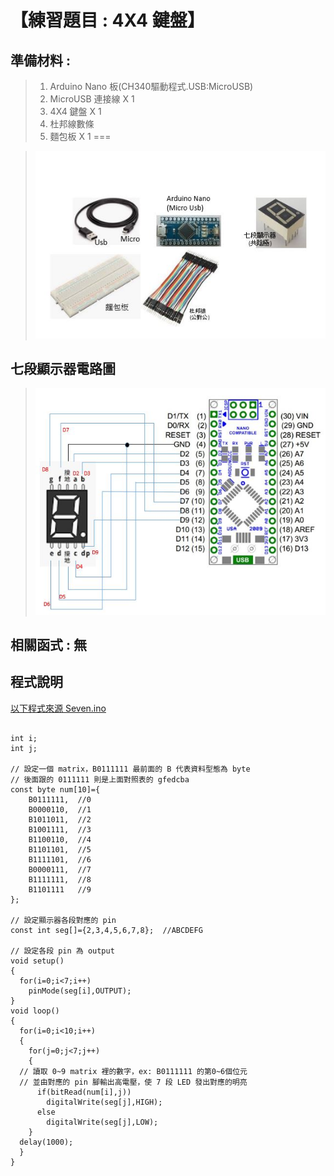 <h1>【練習題目 : 4X4 鍵盤】</h1>

## 準備材料 : 
>1. Arduino Nano 板(CH340驅動程式.USB:MicroUSB)
>2. MicroUSB 連接線 X 1
>3. 4X4 鍵盤 X 1
>4. 杜邦線數條
>5. 麵包板 X 1
===
 
>![](https://github.com/derricktsai0904/Arduino/blob/master/02%20Arduino%20%E5%9F%BA%E6%9C%AC%E6%84%9F%E6%B8%AC%E5%99%A8%E5%AF%A6%E4%BD%9C%E7%AF%84%E4%BE%8B/%E4%B8%83%E6%AE%B5%E9%A1%AF%E7%A4%BA%E5%99%A8/Arduino_Seven_M.JPG?raw=true)

## 七段顯示器電路圖

>![](https://github.com/derricktsai0904/Arduino/blob/master/02%20Arduino%20%E5%9F%BA%E6%9C%AC%E6%84%9F%E6%B8%AC%E5%99%A8%E5%AF%A6%E4%BD%9C%E7%AF%84%E4%BE%8B/%E4%B8%83%E6%AE%B5%E9%A1%AF%E7%A4%BA%E5%99%A8/Arduino_Seven.JPG?raw=true)

## 相關函式 : 無

## 程式說明

[以下程式來源 Seven.ino ]:https://github.com/derricktsai0904/Arduino/blob/master/02%20Arduino%20%E5%9F%BA%E6%9C%AC%E6%84%9F%E6%B8%AC%E5%99%A8%E5%AF%A6%E4%BD%9C%E7%AF%84%E4%BE%8B/%E4%B8%83%E6%AE%B5%E9%A1%AF%E7%A4%BA%E5%99%A8/Seven.ino "Seven.ino"
[以下程式來源 Seven.ino ]
``` arduino

int i;
int j;

// 設定一個 matrix，B0111111 最前面的 B 代表資料型態為 byte
// 後面跟的 0111111 則是上面對照表的 gfedcba 
const byte num[10]={
    B0111111,  //0
    B0000110,  //1
    B1011011,  //2
    B1001111,  //3
    B1100110,  //4
    B1101101,  //5
    B1111101,  //6
    B0000111,  //7    
    B1111111,  //8
    B1101111   //9    
};

// 設定顯示器各段對應的 pin
const int seg[]={2,3,4,5,6,7,8};  //ABCDEFG

// 設定各段 pin 為 output
void setup() 
{ 
  for(i=0;i<7;i++)
    pinMode(seg[i],OUTPUT);
}
void loop() 
{
  for(i=0;i<10;i++)
  {
    for(j=0;j<7;j++)
    {
  // 讀取 0~9 matrix 裡的數字，ex: B0111111 的第0~6個位元
  // 並由對應的 pin 腳輸出高電壓，使 7 段 LED 發出對應的明亮
      if(bitRead(num[i],j))
        digitalWrite(seg[j],HIGH);
      else
        digitalWrite(seg[j],LOW);        
    }
  delay(1000);    
  } 
}
```
